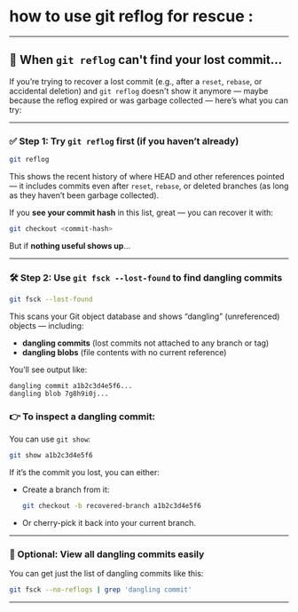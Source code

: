 
# how to use git reflog for rescue :


---

## 🔧 When `git reflog` can't find your lost commit...

If you’re trying to recover a lost commit (e.g., after a `reset`, `rebase`, or accidental deletion) and 
`git reflog` doesn't show it anymore — maybe because the reflog expired or was garbage collected 
— here’s what you can try:

---

### ✅ Step 1: Try `git reflog` first (if you haven’t already)

```bash
git reflog
```

This shows the recent history of where HEAD and other references pointed — it includes commits even 
after `reset`, `rebase`, or deleted branches (as long as they haven’t been garbage collected).

If you **see your commit hash** in this list, great — you can recover it with:

```bash
git checkout <commit-hash>
```

But if **nothing useful shows up**…

---

### 🛠️ Step 2: Use `git fsck --lost-found` to find dangling commits

```bash
git fsck --lost-found
```

This scans your Git object database and shows “dangling” (unreferenced) objects — including:

* **dangling commits** (lost commits not attached to any branch or tag)
* **dangling blobs** (file contents with no current reference)

You’ll see output like:

```
dangling commit a1b2c3d4e5f6...
dangling blob 7g8h9i0j...
```

### 👉 To inspect a dangling commit:

You can use `git show`:

```bash
git show a1b2c3d4e5f6
```

If it’s the commit you lost, you can either:

* Create a branch from it:

  ```bash
  git checkout -b recovered-branch a1b2c3d4e5f6
  ```
* Or cherry-pick it back into your current branch.

---

### 🔎 Optional: View all dangling commits easily

You can get just the list of dangling commits like this:

```bash
git fsck --no-reflogs | grep 'dangling commit'
```

---


